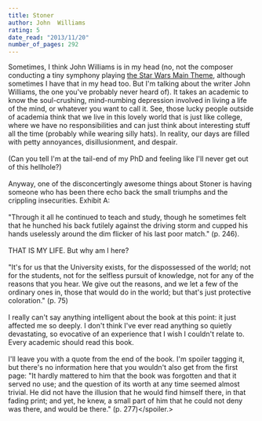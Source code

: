 ```yaml
---
title: Stoner
author: John  Williams
rating: 5
date_read: "2013/11/20"
number_of_pages: 292
---
```


Sometimes, I think John Williams is in my head (no, not the composer conducting a tiny symphony playing <a href="https://www.youtube.com/watch?v=g0uplUvP_Qg">the Star Wars Main Theme</a>, although sometimes I have that in my head too. But I'm talking about the writer John Williams, the one you've probably never heard of). It takes an academic to know the soul-crushing, mind-numbing depression involved in living a life of the mind, or whatever you want to call it. See, those lucky people outside of academia think that we live in this lovely world that is just like college, where we have no responsibilities and can just think about interesting stuff all the time (probably while wearing silly hats). In reality, our days are filled with petty annoyances, disillusionment, and despair.<br/><br/>(Can you tell I'm at the tail-end of my PhD and feeling like I'll never get out of this hellhole?)<br/><br/>Anyway, one of the disconcertingly awesome things about Stoner is having someone who has been there echo back the small triumphs and the crippling insecurities. Exhibit A:<br/><br/>"Through it all he continued to teach and study, though he sometimes felt that he hunched his back futilely against the driving storm and cupped his hands uselessly around the dim flicker of his last poor match." (p. 246).<br/><br/>THAT IS MY LIFE. But why am I here? <br/><br/>"It's for us that the University exists, for the dispossessed of the world; not for the students, not for the selfless pursuit of knowledge, not for any of the reasons that you hear. We give out the reasons, and we let a few of the ordinary ones in, those that would do in the world; but that's just protective coloration." (p. 75)<br/><br/>I really can't say anything intelligent about the book at this point: it just affected me so deeply. I don't think I've ever read anything so quietly devastating, so evocative of an experience that I wish I couldn't relate to. Every academic should read this book.<br/><br/>I'll leave you with a quote from the end of the book. I'm spoiler tagging it, but there's no information here that you wouldn't also get from the first page: <spoiler>"It hardly mattered to him that the book was forgotten and that it served no use; and the question of its worth at any time seemed almost trivial. He did not have the illusion that he would find himself there, in that fading print; and yet, he knew, a small part of him that he could not deny was there, and would be there." (p. 277)</spoiler.>